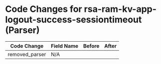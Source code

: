 # Code Changes for rsa-ram-kv-app-logout-success-sessiontimeout (Parser)

| Code Change | Field Name | Before | After |
|-------------|------------|--------|-------|
| removed_parser | N/A |  |  |
